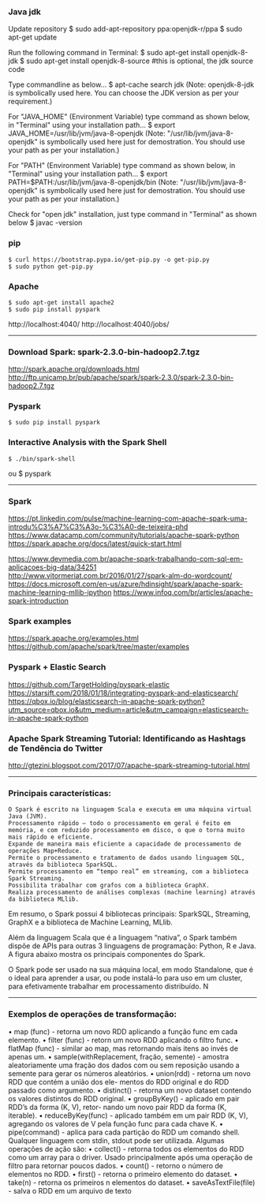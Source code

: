 ### Java jdk
Update repository
	$ sudo add-apt-repository ppa:openjdk-r/ppa
	$ sudo apt-get update

Run the following command in Terminal:
	$ sudo apt-get install openjdk-8-jdk
	$ sudo apt-get install openjdk-8-source #this is optional, the jdk source code

Type commandline as below...
	$ apt-cache search jdk
(Note: openjdk-8-jdk is symbolically used here. You can choose the JDK version as per your requirement.)

For "JAVA_HOME" (Environment Variable) type command as shown below, in "Terminal" using your installation path...
	$ export JAVA_HOME=/usr/lib/jvm/java-8-openjdk
(Note: "/usr/lib/jvm/java-8-openjdk" is symbolically used here just for demostration. You should use your path as per your installation.)

For "PATH" (Environment Variable) type command as shown below, in "Terminal" using your installation path...
	$ export PATH=$PATH:/usr/lib/jvm/java-8-openjdk/bin
(Note: "/usr/lib/jvm/java-8-openjdk" is symbolically used here just for demostration. You should use your path as per your installation.)

Check for "open jdk" installation, just type command in "Terminal" as shown below
	$ javac -version

### pip
	$ curl https://bootstrap.pypa.io/get-pip.py -o get-pip.py
	$ sudo python get-pip.py

### Apache
	$ sudo apt-get install apache2
	$ sudo pip install pyspark

http://localhost:4040/
http://localhost:4040/jobs/


-----------------------------------------------------------------------------------------------

### Download Spark: spark-2.3.0-bin-hadoop2.7.tgz
http://spark.apache.org/downloads.html
	http://ftp.unicamp.br/pub/apache/spark/spark-2.3.0/spark-2.3.0-bin-hadoop2.7.tgz 

### Pyspark
	$ sudo pip install pyspark

### Interactive Analysis with the Spark Shell
	$ ./bin/spark-shell
ou
	$ pyspark

-----------------------------------------------------------------------------------------------

### Spark
https://pt.linkedin.com/pulse/machine-learning-com-apache-spark-uma-introdu%C3%A7%C3%A3o-%C3%A0-de-teixeira-phd
https://www.datacamp.com/community/tutorials/apache-spark-python
https://spark.apache.org/docs/latest/quick-start.html

https://www.devmedia.com.br/apache-spark-trabalhando-com-sql-em-aplicacoes-big-data/34251
http://www.vitormeriat.com.br/2016/01/27/spark-alm-do-wordcount/
https://docs.microsoft.com/en-us/azure/hdinsight/spark/apache-spark-machine-learning-mllib-ipython
https://www.infoq.com/br/articles/apache-spark-introduction

### Spark examples
https://spark.apache.org/examples.html
https://github.com/apache/spark/tree/master/examples

### Pyspark + Elastic Search
https://github.com/TargetHolding/pyspark-elastic
https://starsift.com/2018/01/18/integrating-pyspark-and-elasticsearch/
https://qbox.io/blog/elasticsearch-in-apache-spark-python?utm_source=qbox.io&utm_medium=article&utm_campaign=elasticsearch-in-apache-spark-python

### Apache Spark Streaming Tutorial: Identificando as Hashtags de Tendência do Twitter 
http://gtezini.blogspot.com/2017/07/apache-spark-streaming-tutorial.html

-----------------------------------------------------------------------------------------------

### Principais características:
    O Spark é escrito na linguagem Scala e executa em uma máquina virtual Java (JVM).
    Processamento rápido – todo o processamento em geral é feito em memória, e com reduzido processamento em disco, o que o torna muito mais rápido e eficiente.
    Expande de maneira mais eficiente a capacidade de processamento de operações Map+Reduce.
    Permite o processamento e tratamento de dados usando linguagem SQL, através da biblioteca SparkSQL.
    Permite processamento em “tempo real” em streaming, com a biblioteca Spark Streaming.
    Possibilita trabalhar com grafos com a biblioteca GraphX.
    Realiza processamento de análises complexas (machine learning) através da biblioteca MLlib.

Em resumo, o Spark possui 4 bibliotecas principais: SparkSQL, Streaming, GraphX e a biblioteca de Machine Learning, MLlib.

Além da linguagem Scala que é a linguagem “nativa”, o Spark também dispõe de APIs para outras 3 linguagens de programação: Python, R e Java. A figura abaixo mostra os principais componentes do Spark.

O Spark pode ser usado na sua máquina local, em modo Standalone, que é o ideal para aprender a usar, ou pode instalá-lo para uso em um cluster, para efetivamente trabalhar em processamento distribuído. N

-----------------------------------------------------------------------------------------------

### Exemplos de operações de transformação:
• map (func) - retorna um novo RDD aplicando a função func em
cada elemento.
• filter (func) - retorn um novo RDD aplicando o filtro func.
• flatMap (func) - similar ao map, mas retornando mais itens ao invés
de apenas um.
• sample(withReplacement, fração, semente) - amostra aleatoriamente
uma fração dos dados com ou sem reposição usando a semente para
gerar os números aleatórios.
• union(rdd) - retorna um novo RDD que contém a união dos ele-
mentos do RDD original e do RDD passado como argumento.
• distinct() - retorna um novo dataset contendo os valores distintos
do RDD original.
• groupByKey() - aplicado em pair RDD’s da forma (K, V), retor-
nando um novo pair RDD da forma (K, iterable<V>).
• reduceByKey(func) - aplicado também em um pair RDD (K, V),
agregando os valores de V pela função func para cada chave K.
• pipe(command) - aplica para cada partição do RDD um comando
shell. Qualquer linguagem com stdin, stdout pode ser utilizada.
Algumas operações de ação são:
• collect() - retorna todos os elementos do RDD como um array para
o driver. Usado principalmente após uma operação de filtro para
retornar poucos dados.
• count() - retorno o número de elementos no RDD.
• first() - retorna o primeiro elemento do dataset.
• take(n) - retorna os primeiros n elementos do dataset.
• saveAsTextFile(file) - salva o RDD em um arquivo de texto
